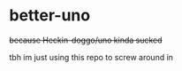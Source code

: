 # better-uno
~~because Heckin-doggo/uno kinda sucked~~

tbh im just using this repo to screw around in
